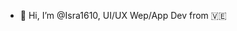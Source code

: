 - 👋 Hi, I’m @Isra1610, UI/UX Wep/App Dev from 🇻🇪

<!---
Isra1610/Isra1610 is a ✨ special ✨ repository because its `README.md` (this file) appears on your GitHub profile.
You can click the Preview link to take a look at your changes.
--->
